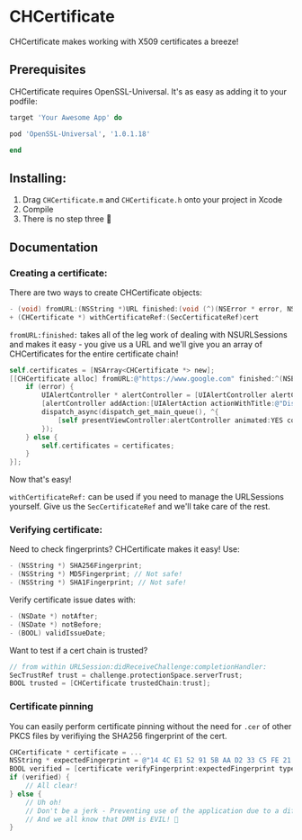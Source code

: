 # CHCertificate

CHCertificate makes working with X509 certificates a breeze!

## Prerequisites

CHCertificate requires OpenSSL-Universal.  It's as easy as adding it to your podfile:

```ruby
target 'Your Awesome App' do

pod 'OpenSSL-Universal', '1.0.1.18'

end
```

## Installing:

1. Drag `CHCertificate.m` and `CHCertificate.h` onto your project in Xcode
2. Compile
3. There is no step three 🎉

## Documentation

### Creating a certificate:

There are two ways to create CHCertificate objects:

```objectivec
- (void) fromURL:(NSString *)URL finished:(void (^)(NSError * error, NSArray<CHCertificate *>* certificates))finished
+ (CHCertificate *) withCertificateRef:(SecCertificateRef)cert
```

`fromURL:finished:` takes all of the leg work of dealing with NSURLSessions and makes it easy -
you give us a URL and we'll give you an array of CHCertificates for the entire certificate chain!

```objectivec
self.certificates = [NSArray<CHCertificate *> new];
[[CHCertificate alloc] fromURL:@"https://www.google.com" finished:^(NSError *error, NSArray<CHCertificate *> *certificates, BOOL trustedChain) {
    if (error) {
        UIAlertController * alertController = [UIAlertController alertControllerWithTitle:@"Error" message:[error localizedDescription] preferredStyle:UIAlertControllerStyleAlert];
        [alertController addAction:[UIAlertAction actionWithTitle:@"Dismiss" style:UIAlertActionStyleDefault handler:nil]];
        dispatch_async(dispatch_get_main_queue(), ^{
            [self presentViewController:alertController animated:YES completion:nil];
        });
    } else {
        self.certificates = certificates;
    }
}];
```

Now that's easy!

`withCertificateRef:` can be used if you need to manage the URLSessions yourself. Give us the `SecCertificateRef` and we'll take care of the rest.

### Verifying certificate:

Need to check fingerprints? CHCertificate makes it easy! Use:

```objectivec
- (NSString *) SHA256Fingerprint;
- (NSString *) MD5Fingerprint; // Not safe!
- (NSString *) SHA1Fingerprint; // Not safe!
```

Verify certificate issue dates with:

```objectivec
- (NSDate *) notAfter;
- (NSDate *) notBefore;
- (BOOL) validIssueDate;
```

Want to test if a cert chain is trusted?

```objectivec
// from within URLSession:didReceiveChallenge:completionHandler:
SecTrustRef trust = challenge.protectionSpace.serverTrust;
BOOL trusted = [CHCertificate trustedChain:trust];
```

### Certificate pinning

You can easily perform certificate pinning without the need for `.cer` of other PKCS files by verifiying the SHA256 fingerprint of the cert.

```objectivec
CHCertificate * certificate = ...
NSString * expectedFingerprint = @"14 4C E1 52 91 5B AA D2 33 C5 FE 21 57 35 98 B3 66 87 17 3B B7 5A EC 04 CC 63 53 50 66 18 59 F8";
BOOL verified = [certificate verifyFingerprint:expectedFingerprint type:kFingerprintTypeSHA256];
if (verified) {
    // All clear!
} else {
    // Uh oh!
    // Don't be a jerk - Preventing use of the application due to a different certificate is DRM!
    // And we all know that DRM is EVIL! 👺
}
```